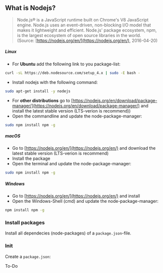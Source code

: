 ## What is Nodejs?

>Node.js® is a JavaScript runtime built on Chrome's V8 JavaScript engine. Node.js uses an event-driven, non-blocking I/O model that makes it lightweight and efficient. Node.js' package ecosystem, npm, is the largest ecosystem of open source libraries in the world.
>(Source: [https://nodejs.org/en/](https://nodejs.org/en/), 2016-04-20)

##### Linux

* For **Ubuntu** add the following link to you package-list:

```bash
curl -sL https://deb.nodesource.com/setup_4.x | sudo -E bash -
```

* Install nodejs with the following command:

```bash
sudo apt-get install -y nodejs
```

* For **other distributions** go to [https://nodejs.org/en/download/package-manager/](https://nodejs.org/en/download/package-manager/) and install the latest stable version (LTS-verion is recommend))
* Open the commandline and update the node-package-manager:

```bash
sudo npm install npm -g
```

##### macOS

* Go to [https://nodejs.org/en/](https://nodejs.org/en/) and download the latest stable version (LTS-verion is recommend)
* Install the package
* Open the terminal and update the node-package-manager:

```bash
sudo npm install npm -g
```

##### Windows

* Go to [https://nodejs.org/en/](https://nodejs.org/en/) and install
* Open the Windows-Shell (cmd) and update the node-package-manager:

```bash
npm install npm -g
```

### Install packages

Install all dependecies (node-packages) of a `package.json`-file.

### Init

Create a `package.json`:

To-Do
